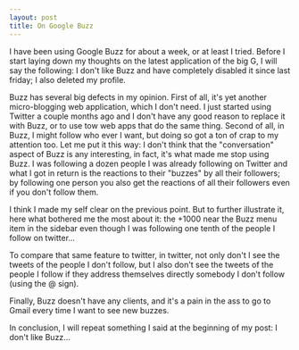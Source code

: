 ```yaml
---
layout: post
title: On Google Buzz
---
```


I have been using Google Buzz for about a week, or at least I tried. Before I start laying down my thoughts on the latest application of the big G, I will say the following: I don't like Buzz and have completely disabled it since last friday; I also deleted my profile.

Buzz has several big defects in my opinion. First of all, it's yet another micro-blogging web application, which I don't need. I just started using Twitter a couple months ago and I don't have any good reason to replace it with Buzz, or to use tow web apps that do the same thing. Second of all, in Buzz, I might follow who ever I want, but doing so got a ton of crap to my attention too. Let me put it this way: I don't think that the "conversation" aspect of Buzz is any interesting, in fact, it's what made me stop using Buzz. I was following a dozen people I was already following on Twitter and what I got in return is the reactions to their "buzzes" by all their followers; by following one person you also get the reactions of all their followers even if you don't follow them.

I think I made my self clear on the previous point. But to further illustrate it, here what bothered me the most about it: the +1000 near the Buzz menu item in the sidebar even though I was following one tenth of the people I follow on twitter...

To compare that same feature to twitter, in twitter, not only don't I see the tweets of the people I don't follow, but I also don't see the tweets of the people I follow if they address themselves directly somebody I don't follow (using the @ sign).

Finally, Buzz doesn't have any clients, and it's a pain in the ass to go to Gmail every time I want to see new buzzes.

In conclusion, I will repeat something I said at the beginning of my post: I don't like Buzz...